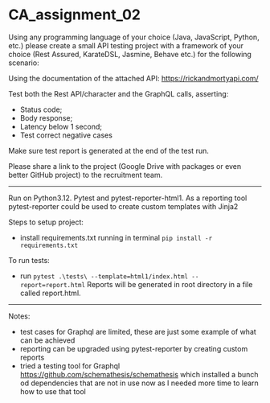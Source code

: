 # CA_assignment_02
Using any programming language of your choice (Java, JavaScript, Python, etc.) please create a small API testing project with a framework of your choice (Rest Assured, KarateDSL, Jasmine, Behave etc.) for the following scenario:

Using the documentation of the attached API: https://rickandmortyapi.com/

Test both the Rest API/character and the GraphQL calls, asserting:
- Status code;
- Body response;
- Latency below 1 second;
- Test correct negative cases

Make sure test report is generated at the end of the test run.

Please share a link to the project (Google Drive with packages or even better GitHub project) to the recruitment team.

---

Run on Python3.12. Pytest and pytest-reporter-html1. As a reporting tool pytest-reporter could be used to create custom templates with Jinja2

Steps to setup project:
- install requirements.txt running in terminal `pip install -r requirements.txt`

To run tests:
- run `pytest .\tests\ --template=html1/index.html --report=report.html`
Reports will be generated in root directory in a file called report.html.

---
Notes:
- test cases for Graphql are limited, these are just some example of what can be achieved
- reporting can be upgraded using pytest-reporter by creating custom reports
- tried a testing tool for Graphql https://github.com/schemathesis/schemathesis which installed a bunch od dependencies
that are not in use now as I needed more time to learn how to use that tool